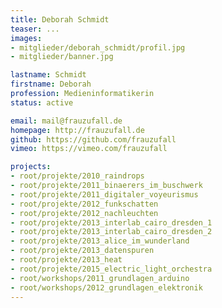 ```yaml
---
title: Deborah Schmidt
teaser: ...
images:
- mitglieder/deborah_schmidt/profil.jpg
- mitglieder/banner.jpg

lastname: Schmidt
firstname: Deborah
profession: Medieninformatikerin
status: active

email: mail@frauzufall.de
homepage: http://frauzufall.de
github: https://github.com/frauzufall
vimeo: https://vimeo.com/frauzufall

projects:
- root/projekte/2010_raindrops
- root/projekte/2011_binaerers_im_buschwerk
- root/projekte/2011_digitaler_voyeurismus
- root/projekte/2012_funkschatten
- root/projekte/2012_nachleuchten
- root/projekte/2013_interlab_cairo_dresden_1
- root/projekte/2013_interlab_cairo_dresden_2
- root/projekte/2013_alice_im_wunderland
- root/projekte/2013_datenspuren
- root/projekte/2013_heat
- root/projekte/2015_electric_light_orchestra
- root/workshops/2011_grundlagen_arduino
- root/workshops/2012_grundlagen_elektronik
---
```


